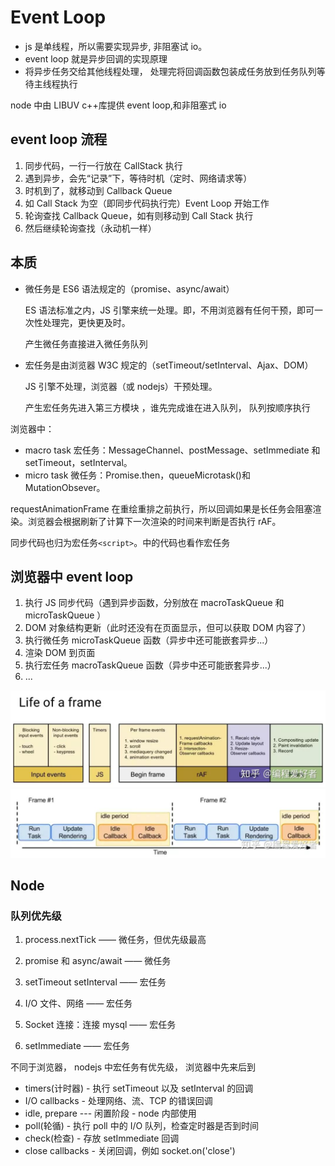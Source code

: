 # Event Loop

- js 是单线程，所以需要实现异步, 非阻塞试 io。
- event loop 就是异步回调的实现原理
- 将异步任务交给其他线程处理， 处理完将回调函数包装成任务放到任务队列等待主线程执行

node 中由 LIBUV c++库提供 event loop,和非阻塞式 io

## event loop 流程

1. 同步代码，一行一行放在 CallStack 执行
2. 遇到异步，会先“记录”下，等待时机（定时、网络请求等）
3. 时机到了，就移动到 Callback Queue
4. 如 Call Stack 为空（即同步代码执行完）Event Loop 开始工作
5. 轮询查找 Callback Queue，如有则移动到 Call Stack 执行
6. 然后继续轮询查找（永动机一样）

## 本质

- 微任务是 ES6 语法规定的（promise、async/await）

  ES 语法标准之内，JS 引擎来统一处理。即，不用浏览器有任何干预，即可一次性处理完，更快更及时。

  产生微任务直接进入微任务队列

- 宏任务是由浏览器 W3C 规定的（setTimeout/setInterval、Ajax、DOM）

  JS 引擎不处理，浏览器（或 nodejs）干预处理。

  产生宏任务先进入第三方模块 ，谁先完成谁在进入队列， 队列按顺序执行

浏览器中：

- macro task 宏任务：MessageChannel、postMessage、setImmediate 和 setTimeout，setInterval。
- micro task 微任务：Promise.then，queueMicrotask()和 MutationObsever。

requestAnimationFrame 在重绘重排之前执行，所以回调如果是长任务会阻塞渲染。浏览器会根据刷新了计算下一次渲染的时间来判断是否执行 rAF。

同步代码也归为宏任务`<script>`。中的代码也看作宏任务

## 浏览器中 event loop

1. 执行 JS 同步代码（遇到异步函数，分别放在 macroTaskQueue 和 microTaskQueue ）
2. DOM 对象结构更新（此时还没有在页面显示，但可以获取 DOM 内容了）
3. 执行微任务 microTaskQueue 函数（异步中还可能嵌套异步...）
4. 渲染 DOM 到页面
5. 执行宏任务 macroTaskQueue 函数（异步中还可能嵌套异步...）
6. ...

![Life of a frame](/images/Life-of-a-frame.jpg)
![frame of browser](/images/v2-5980966fe9c651d8868c69cd85bdfabe_r.jpg)

## Node

### 队列优先级

1. process.nextTick —— 微任务，但优先级最高
2. promise 和 async/await —— 微任务

3. setTimeout setInterval —— 宏任务
4. I/O 文件、网络 —— 宏任务
5. Socket 连接：连接 mysql —— 宏任务
6. setImmediate —— 宏任务

不同于浏览器， nodejs 中宏任务有优先级， 浏览器中先来后到

- timers(计时器) - 执行 setTimeout 以及 setInterval 的回调
- I/O callbacks - 处理网络、流、TCP 的错误回调
- idle, prepare --- 闲置阶段 - node 内部使用
- poll(轮循) - 执行 poll 中的 I/O 队列，检查定时器是否到时间
- check(检查) - 存放 setImmediate 回调
- close callbacks - 关闭回调，例如 socket.on('close')
